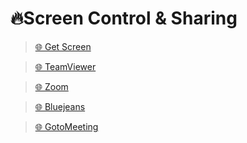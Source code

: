 # 🔥Screen Control & Sharing

> [🌐 Get Screen](https://getscreen.me)

> [🌐 TeamViewer](https://www.teamviewer.com/en-us/)

> [🌐 Zoom](https://zoom.us/)

> [🌐 Bluejeans](https://www.bluejeans.com/)

> [🌐 GotoMeeting](https://www.gotomeeting.com/)
